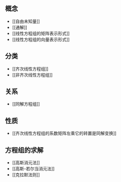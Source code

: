 
## 概念

- [[自由未知量]]
- [[通解]]
- [[线性方程组的矩阵表示形式]]
- [[线性方程组的向量表示形式]]

## 分类

- [[齐次线性方程组]]
- [[非齐次线性方程组]]

## 关系

- [[同解方程组]]


## 性质

- [[齐次线性方程组的系数矩阵左乘它的转置是同解变换]]

## 方程组的求解

- [[高斯消元法]]
- [[高斯-若尔当消元法]]
- [[克拉默法则]]


